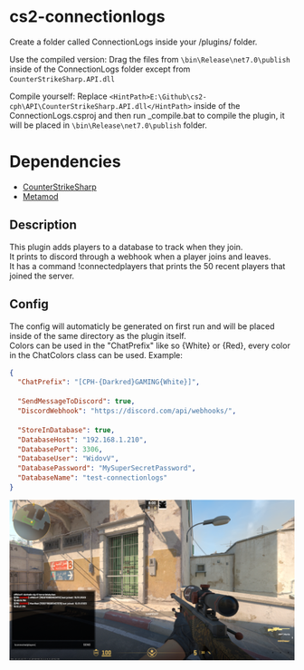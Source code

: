 # cs2-connectionlogs
 Create a folder called ConnectionLogs inside your /plugins/ folder.  
 
 Use the compiled version: Drag the files from `\bin\Release\net7.0\publish` inside of the ConnectionLogs folder except from `CounterStrikeSharp.API.dll`  
 
 Compile yourself: Replace `<HintPath>E:\Github\cs2-cph\API\CounterStrikeSharp.API.dll</HintPath>` inside of the ConnectionLogs.csproj and then run _compile.bat to compile the plugin, it will be placed in `\bin\Release\net7.0\publish` folder.

# Dependencies
- [CounterStrikeSharp](https://docs.cssharp.dev/)
- [Metamod](https://www.sourcemm.net/downloads.php/?branch=master)

## Description
This plugin adds players to a database to track when they join.  
It prints to discord through a webhook when a player joins and leaves.  
It has a command !connectedplayers that prints the 50 recent players that joined the server.

## Config
The config will automaticly be generated on first run and will be placed inside of the same directory as the plugin itself.  
Colors can be used in the "ChatPrefix" like so {White} or {Red}, every color in the ChatColors class can be used.
Example:
```json
{
  "ChatPrefix": "[CPH-{Darkred}GAMING{White}]",

  "SendMessageToDiscord": true,
  "DiscordWebhook": "https://discord.com/api/webhooks/",

  "StoreInDatabase": true,
  "DatabaseHost": "192.168.1.210",
  "DatabasePort": 3306,
  "DatabaseUser": "WidovV",
  "DatabasePassword": "MySuperSecretPassword",
  "DatabaseName": "test-connectionlogs"
}
```

![Alt text](image.png)

